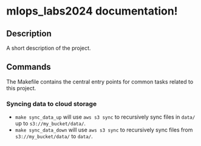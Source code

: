 # mlops_labs2024 documentation!

## Description

A short description of the project.

## Commands

The Makefile contains the central entry points for common tasks related to this project.

### Syncing data to cloud storage

* `make sync_data_up` will use `aws s3 sync` to recursively sync files in `data/` up to `s3://my_bucket/data/`.
* `make sync_data_down` will use `aws s3 sync` to recursively sync files from `s3://my_bucket/data/` to `data/`.


